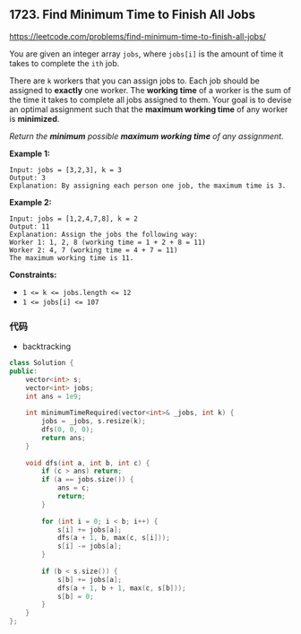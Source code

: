 ## 1723. Find Minimum Time to Finish All Jobs

https://leetcode.com/problems/find-minimum-time-to-finish-all-jobs/

You are given an integer array `jobs`, where `jobs[i]` is the amount of time it takes to complete the `ith` job.

There are `k` workers that you can assign jobs to. Each job should be assigned to **exactly** one worker. The **working time** of a worker is the sum of the time it takes to complete all jobs assigned to them. Your goal is to devise an optimal assignment such that the **maximum working time** of any worker is **minimized**.

*Return the **minimum** possible **maximum working time** of any assignment.*

 

**Example 1:**

```
Input: jobs = [3,2,3], k = 3
Output: 3
Explanation: By assigning each person one job, the maximum time is 3.
```

**Example 2:**

```
Input: jobs = [1,2,4,7,8], k = 2
Output: 11
Explanation: Assign the jobs the following way:
Worker 1: 1, 2, 8 (working time = 1 + 2 + 8 = 11)
Worker 2: 4, 7 (working time = 4 + 7 = 11)
The maximum working time is 11.
```

 

**Constraints:**

- `1 <= k <= jobs.length <= 12`
- `1 <= jobs[i] <= 107`



### 代码

- backtracking

```cpp
class Solution {
public:
    vector<int> s;
    vector<int> jobs;
    int ans = 1e9;
    
    int minimumTimeRequired(vector<int>& _jobs, int k) {
        jobs = _jobs, s.resize(k);
        dfs(0, 0, 0);
        return ans;
    }
    
    void dfs(int a, int b, int c) {
        if (c > ans) return;
        if (a == jobs.size()) {
            ans = c;
            return;
        }
        
        for (int i = 0; i < b; i++) {
            s[i] += jobs[a];
            dfs(a + 1, b, max(c, s[i]));
            s[i] -= jobs[a];
        }
        
        if (b < s.size()) {
            s[b] += jobs[a];
            dfs(a + 1, b + 1, max(c, s[b]));
            s[b] = 0;
        }
    }
};
```

